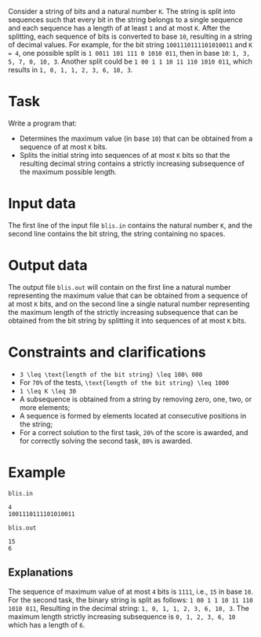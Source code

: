 
Consider a string of bits and a natural number `K`. The string is split into sequences such that every bit in the string belongs to a single sequence and each sequence has a length of at least `1` and at most `K`. After the splitting, each sequence of bits is converted to base `10`, resulting in a string of decimal values. For example, for the bit string `1001110111101010011` and `K = 4`, one possible split is `1 0011 101 111 0 1010 011`, then in base `10`: `1, 3, 5, 7, 0, 10, 3`. Another split could be `1 00 1 1 10 11 110 1010 011`, which results in `1, 0, 1, 1, 2, 3, 6, 10, 3`.

# Task
Write a program that:
* Determines the maximum value (in base `10`) that can be obtained from a sequence of at most `K` bits.
* Splits the initial string into sequences of at most `K` bits so that the resulting decimal string contains a strictly increasing subsequence of the maximum possible length.

# Input data
The first line of the input file `blis.in` contains the natural number `K`, and the second line contains the bit string, the string containing no spaces.

# Output data
The output file `blis.out` will contain on the first line a natural number representing the maximum value that can be obtained from a sequence of at most `K` bits, and on the second line a single natural number representing the maximum length of the strictly increasing subsequence that can be obtained from the bit string by splitting it into sequences of at most `K` bits.

# Constraints and clarifications
* `3 \leq \text{length of the bit string} \leq 100\ 000`
* For `70%` of the tests, `\text{length of the bit string} \leq 1000`
* `1 \leq K \leq 30`
* A subsequence is obtained from a string by removing zero, one, two, or more elements;
* A sequence is formed by elements located at consecutive positions in the string;
* For a correct solution to the first task, `20%` of the score is awarded, and for correctly solving the second task, `80%` is awarded.

# Example

`blis.in`
```
4
1001110111101010011
```

`blis.out`
```
15
6
```

Explanations
---

The sequence of maximum value of at most `4` bits is `1111`, i.e., `15` in base `10`.
For the second task, the binary string is split as follows:
`1 00 1 1 10 11 110 1010 011`, 
Resulting in the decimal string:
`1, 0, 1, 1, 2, 3, 6, 10, 3`.
The maximum length strictly increasing subsequence is `0, 1, 2, 3, 6, 10` which has a length of `6`.
